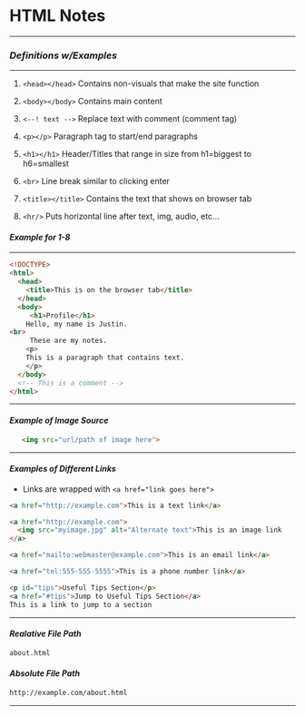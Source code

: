 # **HTML Notes**
---
### *Definitions w/Examples*
---

1. `<head></head>` Contains non-visuals that make the site function
2. `<body></body>` Contains main content 

3. `<--! text -->` Replace text with comment (comment tag)
4. `<p></p>` Paragraph tag to start/end paragraphs
5. `<h1></h1>` Header/Titles that range in size from h1=biggest to h6=smallest
6. `<br>` Line break similar to clicking enter
7. `<title></title>` Contains the text that shows on browser tab
8. `<hr/>` Puts horizontal line after text, img, audio, etc...
 
#### *Example for 1-8*
---
```html
<!DOCTYPE>
<html>
  <head>
    <title>This is on the browser tab</title>
  </head>
  <body>
     <h1>Profile</h1>
    Hello, my name is Justin. 
<br>
     These are my notes.
    <p>
    This is a paragraph that contains text. 
    </p>
  </body>
  <!-- This is a comment -->
</html>
```
---
#### *Example of Image Source*
 ```html
    <img src="url/path of image here">
```
---
#### *Examples of Different Links*

* Links are wrapped with `<a href="link goes here">`

```html
<a href="http://example.com">This is a text link</a>
```
```html
<a href="http://example.com">
  <img src="myimage.jpg" alt="Alternate text">This is an image link
</a>
```
```html
<a href="mailto:webmaster@example.com">This is an email link</a>
```
```html
<a href="tel:555-555-5555">This is a phone number link</a>
```
```html
<p id="tips">Useful Tips Section</p>
<a href="#tips">Jump to Useful Tips Section</a>
This is a link to jump to a section
```
---
#### *Realative File Path*
```html
about.html
```
#### *Absolute File Path*
```html
http://example.com/about.html
```
---
